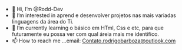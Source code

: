 - 👋 Hi, I’m @Rodd-Dev
- 👀 I’m interested in  aprend  e desenvolver projetos nas mais variadas linguagens da área do Ti.
- 🌱 I’m currently learning  o básico em HTml, Css e etc, para que futuramente eu possa ver com qual áreia mais me identifico.
- 📫 How to reach me ...email: Contato.rodrigobarboza@outlook.com

<!---
Rodd-Dev/Rodd-Dev is a ✨ special ✨ repository because its `README.md` (this file) appears on your GitHub profile.
You can click the Preview link to take a look at your changes.
--->
